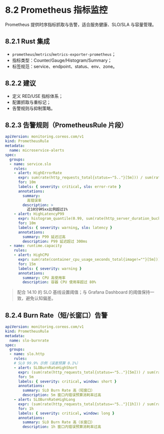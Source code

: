 # 8.2 Prometheus 指标监控

Prometheus 提供时序指标抓取与告警，适合服务健康、SLO/SLA 与容量管理。

## 8.2.1 Rust 集成

- `prometheus`/`metrics`/`metrics-exporter-prometheus`；
- 指标类型：Counter/Gauge/Histogram/Summary；
- 标签规范：service、endpoint、status、env、zone。

## 8.2.2 建议

- 定义 RED/USE 指标体系；
- 配置抓取与重标记；
- 告警规则与抑制策略。

## 8.2.3 告警规则（PrometheusRule 片段）

```yaml
apiVersion: monitoring.coreos.com/v1
kind: PrometheusRule
metadata:
  name: microservice-alerts
spec:
  groups:
  - name: service.slo
    rules:
    - alert: HighErrorRate
      expr: sum(rate(http_requests_total{status=~"5.."}[5m])) / sum(rate(http_requests_total[5m])) > 0.01
      for: 10m
      labels: { severity: critical, slo: error-rate }
      annotations:
        summary: 
          高错误率
        description: >
          近10分钟5xx比例超过1%
    - alert: HighLatencyP99
      expr: histogram_quantile(0.99, sum(rate(http_server_duration_bucket[5m])) by (le)) > 0.3
      for: 10m
      labels: { severity: warning, slo: latency }
      annotations:
        summary: P99 延迟过高
        description: P99 延迟超过 300ms
  - name: runtime.capacity
    rules:
    - alert: HighCPU
      expr: sum(rate(container_cpu_usage_seconds_total{image!=""}[5m])) by (pod) / on(pod) group_left kube_pod_container_resource_limits{resource="cpu"} > 0.8
      for: 15m
      labels: { severity: warning }
      annotations:
        summary: CPU 高使用率
        description: 容器 CPU 使用率超过 80%
```

> 配合 14.10 的 SLO 基线设置阈值；与 Grafana Dashboard 的阈值保持一致，避免认知偏差。

## 8.2.4 Burn Rate（短/长窗口）告警

```yaml
apiVersion: monitoring.coreos.com/v1
kind: PrometheusRule
metadata:
  name: slo-burnrate
spec:
  groups:
  - name: slo.http
    rules:
    # SLO 99.9% 示例（误差预算 0.1%）
    - alert: SLOBurnRateHighShort
      expr: (sum(rate(http_requests_total{status=~"5.."}[5m])) / sum(rate(http_requests_total[5m]))) / 0.001 > 14
      for: 5m
      labels: { severity: critical, window: short }
      annotations:
        summary: SLO Burn Rate 高（短窗口）
        description: 5m 窗口内错误预算消耗率过高
    - alert: SLOBurnRateHighLong
      expr: (sum(rate(http_requests_total{status=~"5.."}[1h])) / sum(rate(http_requests_total[1h]))) / 0.001 > 7
      for: 1h
      labels: { severity: critical, window: long }
      annotations:
        summary: SLO Burn Rate 高（长窗口）
        description: 1h 窗口内错误预算消耗率过高
```

